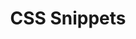 ---
layout: home
title: CSS Snippets
description: Commonly used CSS snippets.
head:
  - ['meta', {property: 'og:title', content:  'CSS Snippets' }]
  - ['meta', {property: 'og:url', content:  'https://tidyqa.com/snippets/css/' }] 
  - ['meta', {name: 'twitter:title', content: 'CSS Snippets'}]
  - ['link', {rel: 'canonical', href: 'https://tidyqa.com/snippets/css/'}]

hero:
  name: CSS Snippets
  tagline: Collection of practical CSS code snippets that you can use in your projects.

features:
  - title: Layout and Positioning
    details: Learn optimal ways to arrange elements on web pages for seamless user experiences.
    link: /snippets/css/layout-and-positioning/
  - title: Typography
    details: Master text styling and formatting for enhanced readability and visual appeal.
    link: /snippets/css/typography/
  - title: Color and Backgrounds
    details: Explore effective color and background usage to create visually appealing web interfaces.
    link: /snippets/css/color-and-backgrounds/
  - title: Buttons and Links
    details: Design interactive buttons and links that enhance user engagement and navigation.
    link: /snippets/css/buttons-and-links/
  - title: Navigation
    details: Create intuitive navigation systems that help users explore your website effortlessly.
    link: /snippets/css/navigation/
  - title: Forms
    details: Design user-friendly forms with effective layouts and input elements for valuable interactions.
    link: /snippets/css/forms/
  - title: Images and Icons
    details: Enhance visual impact using images and icons while maintaining optimal performance.
    link: /snippets/css/images-and-icons/
  - title: Animations and Transitions
    details: Learn to use animations and transitions to add dynamism to your web designs.
    link: /snippets/css/animations-and-transitions/
  - title: Responsive Design
    details: Design websites that adapt seamlessly to various screen sizes and devices.
    link: /snippets/css/responsive-design/
  - title: Flexbox
    details: Master flexible layout structures using the CSS Flexbox model for efficient design.
    link: /snippets/css/flexbox/
  - title: Grid
    details: Create complex layouts with CSS Grid, enabling precise control over content placement.
    link: /snippets/css/grid/
  - title: Background Effects
    details: Implement captivating background effects to elevate your design aesthetics.
    link: /snippets/css/background-effects/
  - title: Shadows and Effects
    details: Add depth and dimension with shadow and effect techniques.
    link: /snippets/css/shadows-and-effects/
  - title: Transitions and Transformations
    details: Learn how to smoothly transform elements to enhance user interactions.
  - title: Tables
    details: Properly structure and style tabular data for organized information display.
  - title: Cards and Panels
    details: Design engaging card-based layouts for effective content presentation.
  - title: Hover Effects
    details: Implement subtle hover effects to provide visual cues and interactivity.
  - title: Pagination and Loaders
    details: Enhance long content with pagination and loaders for improved user experience.
  - title: Custom Cursors
    details: Explore creative cursor designs to provide a unique browsing experience.
  - title: Print Styles
    details: Optimize your web pages for printing with well-designed print styles.
---